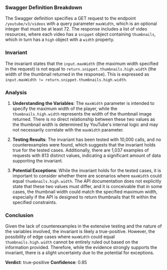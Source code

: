 ### Swagger Definition Breakdown
The Swagger definition specifies a GET request to the endpoint `/youtube/v3/videos` with a query parameter `maxWidth`, which is an optional integer that must be at least 72. The response includes a list of video resources, where each video has a `snippet` object containing `thumbnails`, which in turn has a `high` object with a `width` property.

### Invariant
The invariant states that the `input.maxWidth` (the maximum width specified in the request) is not equal to `return.snippet.thumbnails.high.width` (the width of the thumbnail returned in the response). This is expressed as `input.maxWidth != return.snippet.thumbnails.high.width`.

### Analysis
1. **Understanding the Variables**: The `maxWidth` parameter is intended to specify the maximum width of the player, while the `thumbnails.high.width` represents the width of the thumbnail image returned. There is no direct relationship between these two values as the thumbnail width is determined by YouTube's internal logic and may not necessarily correlate with the `maxWidth` parameter.

2. **Testing Results**: The invariant has been tested with 10,000 calls, and no counterexamples were found, which suggests that the invariant holds true for the tested cases. Additionally, there are 1,037 examples of requests with 813 distinct values, indicating a significant amount of data supporting the invariant.

3. **Potential Exceptions**: While the invariant holds for the tested cases, it is important to consider whether there are scenarios where `maxWidth` could equal `thumbnails.high.width`. The API documentation does not explicitly state that these two values must differ, and it is conceivable that in some cases, the thumbnail width could match the specified maximum width, especially if the API is designed to return thumbnails that fit within the specified constraints.

### Conclusion
Given the lack of counterexamples in the extensive testing and the nature of the variables involved, the invariant is likely a true-positive. However, the possibility of edge cases where `maxWidth` could equal `thumbnails.high.width` cannot be entirely ruled out based on the information provided. Therefore, while the evidence strongly supports the invariant, there is a slight uncertainty due to the potential for exceptions. 

**Verdict**: true-positive
**Confidence**: 0.85
